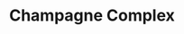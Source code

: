 ---
title: Champagne Complex
year: 1959
opening_date: 1959-02-25
closing_date: 1959-03-07
layout: productions
image:
image_caption:
image_credit:
playbill: 
category: 
details:
  Theatre: Theatre Jacksonville
  Venue: Little Theatre
cast:
  Helms Fell Harper: Glenn H. Logan
  Allyn Macy: Frances Andrews
  Dr. Carter Bowen: Joseph B. Hyde
  T. S. Elliot: Johnny Jump-Up
crew:
  Designer and Director: Maurice Geoffrey
  Stage Manager: Frank Ridge
  book-holder: Libbi Whiteman
  Lighting:
    - Chuck Tankersley
    - Jean Tankersley
    - Mark Harris
    - Norman Howard
  Coaching: Dorothy Portnoy
  Sound Effects:
    - Dorothy Massey
    - Margot Nasrallah
    - Chuck Tankersley
    - Eldene Moulton
  Wardrobe:
    - Agatha Norvell
    - Jean Tankersley
    - Myrtice Givens
    - Ann Chaisson
  Properties:
    - Eula Mae Snow
    - Sue Henderson
    - Gayle Swymer
    - Marie Bristow
    - Gladys Downey
    - Helen Keegan
    - Elizabeth Reed
    - Ralph Anderson
    - Mike McDermott
  Make-Up:
    - Polly Clendening
    - Bill Gibbs
  Scenery:
    - Frank Ridge
    - Mark Harris
    - Florence Seymour
    - Buzzy Klausner
    - Glenn H. Logan
    - Bunni Thornhill
    - Linda Davis
    - Bob Simpson
    - Mike McDermott
    - Marie Logan
    - Art Logan
    - Gayle Swymer
    - Henry Davis
    - John S. White, Jr.
    - Steve Reynolds
    - Marjory Reynolds
    - George Edwards
    - Sylvestor Scotti
    - Charles McCrory
    - Thelma Mayerson
    - Norman Howard
    - Malcolm Argo
    - Bob Kornegay
orchestra:
external_links:
---